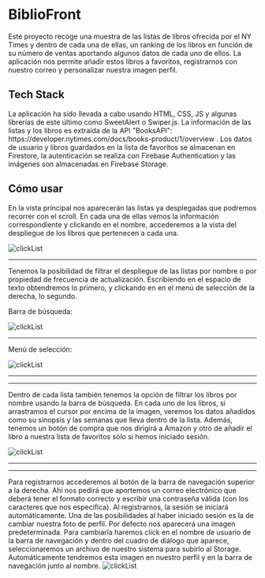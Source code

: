# BiblioFront
Este proyecto recoge una muestra de las listas de libros ofrecida por el NY Times
y dentro de cada una de ellas, un ranking de los libros en función de su número de
ventas aportando algunos datos de cada uno de ellos. La aplicación nos permite añadir
estos libros a favoritos, registrarnos con nuestro correo y personalizar nuestra imagen
perfil.

<h2>Tech Stack</h2>
La aplicación ha sido llevada a cabo usando HTML, CSS, JS y algunas librerías de este último
como SweetAlert o Swiper.js. La información de las listas y los libros es extraída de la API "BooksAPI":
https://developer.nytimes.com/docs/books-product/1/overview .
Los datos de usuario y libros guardados en la lista de favoritos se almacenan en Firestore, la autenticación se realiza con Firebase Authentication y las imágenes son almacenadas en Firebase Storage.

<h2>Cómo usar</h2>
En la vista principal nos aparecerán las listas ya desplegadas que podremos recorrer con el scroll. En cada una de ellas vemos la información correspondiente y clickando en el nombre, accederemos a la vista del despliegue de los libros que pertenecen a cada una.



![clickList](assets/images/clickList.gif)

-----------------------------------------------------------------------------
Tenemos la posibilidad de filtrar el despliegue de las listas por nombre o por propiedad de frecuencia de actualización. Escribiendo en el espacio de texto obtendremos lo primero, y clickando en en el menú de selección de la derecha, lo segundo.

Barra de búsqueda:

![clickList](assets/images/searchBox.gif)


---------------------------------------------------------------------------------
Menú de selección:

![clickList](assets/images/searchSelect.gif)

-------------------------------------------------------------------------------------

-------------------------------------------------------------------------------------

Dentro de cada lista también tenemos la opción de filtrar los libros por nombre usando la barra de búsqueda. En cada uno de los libros, si arrastramos el cursor por encima de la imagen, veremos los datos añadidos como su sinopsis y las semanas que lleva dentro de la lista. Además, tenemos un botón de compra que nos dirigirá a Amazon y otro de añadir el libro a nuestra lista de favoritos sólo si hemos iniciado sesión.

![clickList](assets/images/book.gif)

--------------------------------------------------------------------------------------

---------------------------------------------------------------------------------------

Para registrarnos accederemos al botón de la barra de navegación superior a la derecha. Ahí nos pedirá que aportemos un correo electrónico que deberá tener el formato correcto y escribir una contraseña válida (con los caracteres que nos especifica). Al registrarnos, la sesión se iniciará automáticamente. Una de las posibilidades al haber iniciado sesión es la de cambiar nuestra foto de perfil. Por defecto nos aparecerá una imagen predeterminada. Para cambiarla haremos click en el nombre de usuario de la barra de navegación y dentro del cuadro de diálogo que aparece, seleccionaremos un archivo de nuestro sistema para subirlo al Storage. Automáticamente tendremos esta imagen en nuestro perfil y en la barra de navegación junto al nombre.
![clickList](assets/images/registro1.gif)

